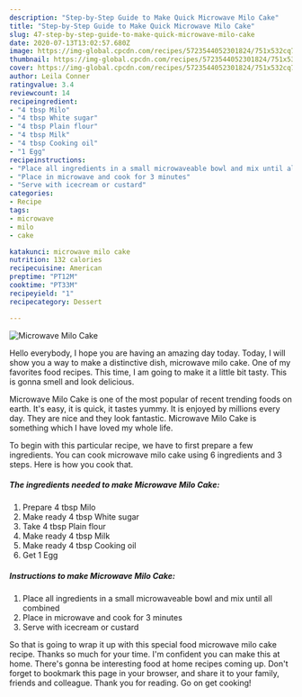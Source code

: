 ```yaml
---
description: "Step-by-Step Guide to Make Quick Microwave Milo Cake"
title: "Step-by-Step Guide to Make Quick Microwave Milo Cake"
slug: 47-step-by-step-guide-to-make-quick-microwave-milo-cake
date: 2020-07-13T13:02:57.680Z
image: https://img-global.cpcdn.com/recipes/5723544052301824/751x532cq70/microwave-milo-cake-recipe-main-photo.jpg
thumbnail: https://img-global.cpcdn.com/recipes/5723544052301824/751x532cq70/microwave-milo-cake-recipe-main-photo.jpg
cover: https://img-global.cpcdn.com/recipes/5723544052301824/751x532cq70/microwave-milo-cake-recipe-main-photo.jpg
author: Leila Conner
ratingvalue: 3.4
reviewcount: 14
recipeingredient:
- "4 tbsp Milo"
- "4 tbsp White sugar"
- "4 tbsp Plain flour"
- "4 tbsp Milk"
- "4 tbsp Cooking oil"
- "1 Egg"
recipeinstructions:
- "Place all ingredients in a small microwaveable bowl and mix until all combined"
- "Place in microwave and cook for 3 minutes"
- "Serve with icecream or custard"
categories:
- Recipe
tags:
- microwave
- milo
- cake

katakunci: microwave milo cake 
nutrition: 132 calories
recipecuisine: American
preptime: "PT12M"
cooktime: "PT33M"
recipeyield: "1"
recipecategory: Dessert

---
```



![Microwave Milo Cake](https://img-global.cpcdn.com/recipes/5723544052301824/751x532cq70/microwave-milo-cake-recipe-main-photo.jpg)

Hello everybody, I hope you are having an amazing day today. Today, I will show you a way to make a distinctive dish, microwave milo cake. One of my favorites food recipes. This time, I am going to make it a little bit tasty. This is gonna smell and look delicious.



Microwave Milo Cake is one of the most popular of recent trending foods on earth. It's easy, it is quick, it tastes yummy. It is enjoyed by millions every day. They are nice and they look fantastic. Microwave Milo Cake is something which I have loved my whole life.


To begin with this particular recipe, we have to first prepare a few ingredients. You can cook microwave milo cake using 6 ingredients and 3 steps. Here is how you cook that.

<!--inarticleads1-->

##### The ingredients needed to make Microwave Milo Cake:

1. Prepare 4 tbsp Milo
1. Make ready 4 tbsp White sugar
1. Take 4 tbsp Plain flour
1. Make ready 4 tbsp Milk
1. Make ready 4 tbsp Cooking oil
1. Get 1 Egg




<!--inarticleads2-->

##### Instructions to make Microwave Milo Cake:

1. Place all ingredients in a small microwaveable bowl and mix until all combined
1. Place in microwave and cook for 3 minutes
1. Serve with icecream or custard




So that is going to wrap it up with this special food microwave milo cake recipe. Thanks so much for your time. I'm confident you can make this at home. There's gonna be interesting food at home recipes coming up. Don't forget to bookmark this page in your browser, and share it to your family, friends and colleague. Thank you for reading. Go on get cooking!

